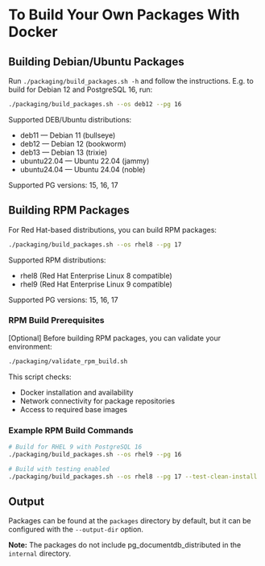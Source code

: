 # To Build Your Own Packages With Docker

## Building Debian/Ubuntu Packages

Run `./packaging/build_packages.sh -h` and follow the instructions.
E.g. to build for Debian 12 and PostgreSQL 16, run:

```sh
./packaging/build_packages.sh --os deb12 --pg 16
```

Supported DEB/Ubuntu distributions:
- deb11 — Debian 11 (bullseye)
- deb12 — Debian 12 (bookworm)
- deb13 — Debian 13 (trixie)
- ubuntu22.04 — Ubuntu 22.04 (jammy)
- ubuntu24.04 — Ubuntu 24.04 (noble)

Supported PG versions: 15, 16, 17

## Building RPM Packages

For Red Hat-based distributions, you can build RPM packages:

```sh
./packaging/build_packages.sh --os rhel8 --pg 17
```

Supported RPM distributions:
- rhel8 (Red Hat Enterprise Linux 8 compatible)
- rhel9 (Red Hat Enterprise Linux 9 compatible)

Supported PG versions: 15, 16, 17

### RPM Build Prerequisites

[Optional] Before building RPM packages, you can validate your environment:

```sh
./packaging/validate_rpm_build.sh
```

This script checks:
- Docker installation and availability
- Network connectivity for package repositories
- Access to required base images

### Example RPM Build Commands

```sh
# Build for RHEL 9 with PostgreSQL 16
./packaging/build_packages.sh --os rhel9 --pg 16

# Build with testing enabled
./packaging/build_packages.sh --os rhel8 --pg 17 --test-clean-install
```

## Output

Packages can be found at the `packages` directory by default, but it can be configured with the `--output-dir` option.

**Note:** The packages do not include pg_documentdb_distributed in the `internal` directory.